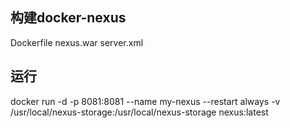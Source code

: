 ## 构建docker-nexus
Dockerfile  nexus.war  server.xml

## 运行

docker run -d -p 8081:8081 --name my-nexus --restart always -v /usr/local/nexus-storage:/usr/local/nexus-storage nexus:latest




